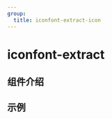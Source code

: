 ```yaml
---
group:
  title: iconfont-extract-icon
---
```


# iconfont-extract

## 组件介绍

## 示例

<code src="iconfont-extract-icon/demos/index.tsx" desc="" title="" hideActions='["CSB"]'></code>
